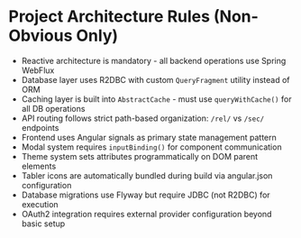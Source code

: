 # Project Architecture Rules (Non-Obvious Only)

- Reactive architecture is mandatory - all backend operations use Spring WebFlux
- Database layer uses R2DBC with custom `QueryFragment` utility instead of ORM
- Caching layer is built into `AbstractCache` - must use `queryWithCache()` for all DB operations
- API routing follows strict path-based organization: `/rel/` vs `/sec/` endpoints
- Frontend uses Angular signals as primary state management pattern
- Modal system requires `inputBinding()` for component communication
- Theme system sets attributes programmatically on DOM parent elements
- Tabler icons are automatically bundled during build via angular.json configuration
- Database migrations use Flyway but require JDBC (not R2DBC) for execution
- OAuth2 integration requires external provider configuration beyond basic setup